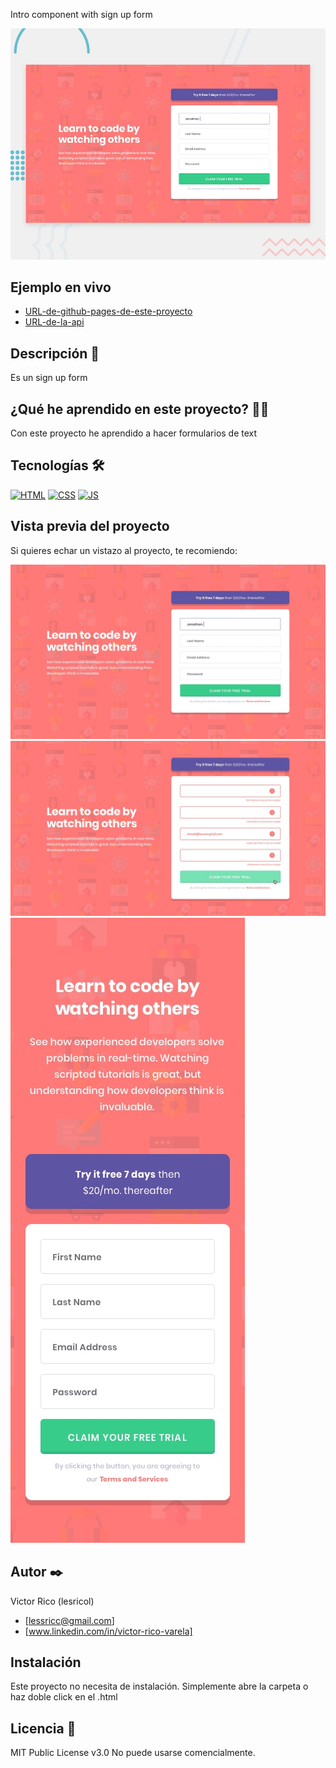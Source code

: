 Intro component with sign up form

![Imagen del proyecto](https://raw.githubusercontent.com/Lesricol/intro-component-with-sign-up-form/main/design/desktop-preview.jpg)

## Ejemplo en vivo

- [URL-de-github-pages-de-este-proyecto](URL-de-github-pages-de-este-proyecto)
- [URL-de-la-api](URL-de-la-api)

## Descripción 📑

Es un sign up form

## ¿Qué he aprendido en este proyecto? 🙇🏻

Con este proyecto he aprendido a hacer formularios de text

## Tecnologías 🛠

<!-- Iconos sacados de: https://github.com/hendrasob/badges/blob/master/README.md y https://github.com/alexandresanlim/Badges4-README.md-Profile -->

[![HTML](https://img.shields.io/badge/HTML5-E34F26?style=for-the-badge&logo=html5&logoColor=white)](https://es.wikipedia.org/wiki/HTML5)
[![CSS](https://img.shields.io/badge/CSS3-1572B6?style=for-the-badge&logo=css3&logoColor=white)](https://es.wikipedia.org/wiki/CSS)
[![JS](https://img.shields.io/badge/JavaScript-F7DF1E?style=for-the-badge&logo=javascript&logoColor=black)](https://es.wikipedia.org/wiki/JavaScript)

## Vista previa del proyecto

Si quieres echar un vistazo al proyecto, te recomiendo:

![Captura del proyecto](https://raw.githubusercontent.com/Lesricol/intro-component-with-sign-up-form/main/design/desktop-design.jpg)
![Captura del proyecto](https://raw.githubusercontent.com/Lesricol/intro-component-with-sign-up-form/main/design/active-states.jpg)
![Captura del proyecto](https://raw.githubusercontent.com/Lesricol/intro-component-with-sign-up-form/main/design/mobile-design.jpg)

## Autor ✒️

Victor Rico (lesricol)

- [lessricc@gmail.com]
- [www.linkedin.com/in/victor-rico-varela]

## Instalación

Este proyecto no necesita de instalación. Simplemente abre la carpeta o haz doble click en el .html

## Licencia 📄

MIT Public License v3.0
No puede usarse comencialmente.
